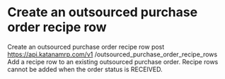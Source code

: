 # Create an outsourced purchase order recipe row

Create an outsourced purchase order recipe row post https://api.katanamrp.com/v1
/outsourced_purchase_order_recipe_rows Add a recipe row to an existing outsourced
purchase order. Recipe rows cannot be added when the order status is RECEIVED.

